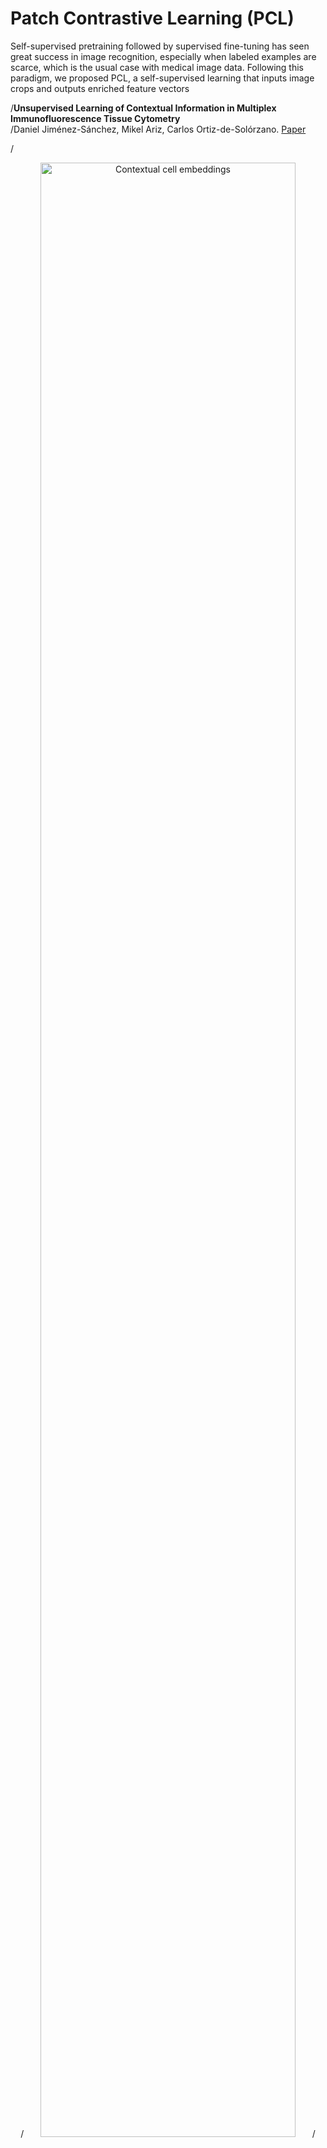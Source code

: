 # Patch Contrastive Learning (PCL)
Self-supervised pretraining followed by supervised fine-tuning has seen great success in image recognition, especially when labeled examples are scarce, which is the usual case with medical image data. Following this paradigm, we proposed PCL, a self-supervised learning that inputs image crops and outputs enriched feature vectors  

/**Unsupervised Learning of Contextual Information in Multiplex Immunofluorescence Tissue Cytometry**  
/Daniel Jiménez-Sánchez, Mikel Ariz, Carlos Ortiz-de-Solórzano.  <a href="https://ieeexplore.ieee.org/document/9098352">Paper</a>

/<div align="center">
/  <img width="90%" alt="Contextual cell embeddings" src="https://github.com/djimenezsanchez/Contextual_cell_embeddings/blob/main/Method_Description.gif">
/</div>
